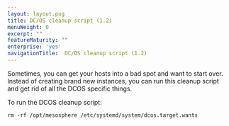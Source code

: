 ```yaml
---
layout: layout.pug
title: DC/OS cleanup script (1.2)
menuWeight: 0
excerpt: ""
featureMaturity: ""
enterprise: 'yes'
navigationTitle:  DC/OS cleanup script (1.2)
---
```





Sometimes, you can get your hosts into a bad spot and want to start over. Instead of creating brand new instances, you can run this cleanup script and get rid of all the <span class="caps">DCOS</span> specific things.

To run the <span class="caps">DCOS</span> cleanup script:

    rm -rf /opt/mesosphere /etc/systemd/system/dcos.target.wants